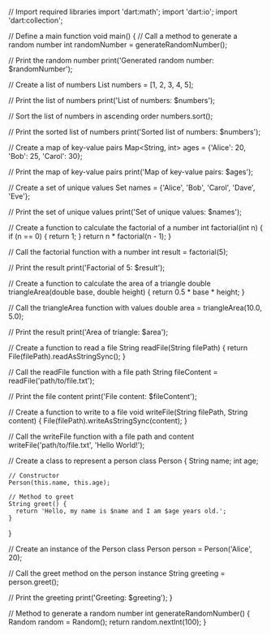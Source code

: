 // Import required libraries
import 'dart:math';
import 'dart:io';
import 'dart:collection';

// Define a main function
void main() {
  // Call a method to generate a random number
  int randomNumber = generateRandomNumber();

  // Print the random number
  print('Generated random number: $randomNumber');

  // Create a list of numbers
  List<int> numbers = [1, 2, 3, 4, 5];

  // Print the list of numbers
  print('List of numbers: $numbers');

  // Sort the list of numbers in ascending order
  numbers.sort();

  // Print the sorted list of numbers
  print('Sorted list of numbers: $numbers');

  // Create a map of key-value pairs
  Map<String, int> ages = {'Alice': 20, 'Bob': 25, 'Carol': 30};

  // Print the map of key-value pairs
  print('Map of key-value pairs: $ages');

  // Create a set of unique values
  Set<String> names = {'Alice', 'Bob', 'Carol', 'Dave', 'Eve'};

  // Print the set of unique values
  print('Set of unique values: $names');

  // Create a function to calculate the factorial of a number
  int factorial(int n) {
    if (n == 0) {
      return 1;
    }
    return n * factorial(n - 1);
  }

  // Call the factorial function with a number
  int result = factorial(5);

  // Print the result
  print('Factorial of 5: $result');

  // Create a function to calculate the area of a triangle
  double triangleArea(double base, double height) {
    return 0.5 * base * height;
  }

  // Call the triangleArea function with values
  double area = triangleArea(10.0, 5.0);

  // Print the result
  print('Area of triangle: $area');

  // Create a function to read a file
  String readFile(String filePath) {
    return File(filePath).readAsStringSync();
  }

  // Call the readFile function with a file path
  String fileContent = readFile('path/to/file.txt');

  // Print the file content
  print('File content: $fileContent');

  // Create a function to write to a file
  void writeFile(String filePath, String content) {
    File(filePath).writeAsStringSync(content);
  }

  // Call the writeFile function with a file path and content
  writeFile('path/to/file.txt', 'Hello World!');

  // Create a class to represent a person
  class Person {
    String name;
    int age;

    // Constructor
    Person(this.name, this.age);

    // Method to greet
    String greet() {
      return 'Hello, my name is $name and I am $age years old.';
    }
  }

  // Create an instance of the Person class
  Person person = Person('Alice', 20);

  // Call the greet method on the person instance
  String greeting = person.greet();

  // Print the greeting
  print('Greeting: $greeting');
}

// Method to generate a random number
int generateRandomNumber() {
  Random random = Random();
  return random.nextInt(100);
}